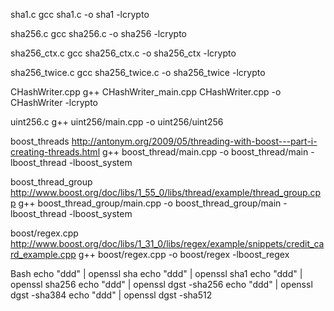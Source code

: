 
sha1.c
gcc sha1.c -o sha1 -lcrypto

sha256.c
gcc sha256.c -o sha256 -lcrypto

sha256_ctx.c
gcc sha256_ctx.c -o sha256_ctx -lcrypto

sha256_twice.c
gcc sha256_twice.c -o sha256_twice -lcrypto

CHashWriter.cpp
g++ CHashWriter_main.cpp CHashWriter.cpp -o CHashWriter -lcrypto

uint256.c
g++ uint256/main.cpp -o uint256/uint256

boost_threads
http://antonym.org/2009/05/threading-with-boost---part-i-creating-threads.html
g++ boost_thread/main.cpp -o boost_thread/main -lboost_thread -lboost_system

boost_thread_group
http://www.boost.org/doc/libs/1_55_0/libs/thread/example/thread_group.cpp
g++ boost_thread_group/main.cpp -o boost_thread_group/main -lboost_thread -lboost_system

boost/regex.cpp
http://www.boost.org/doc/libs/1_31_0/libs/regex/example/snippets/credit_card_example.cpp
g++ boost/regex.cpp -o boost/regex -lboost_regex

Bash
echo "ddd" | openssl sha
echo "ddd" | openssl sha1
echo "ddd" | openssl sha256
echo "ddd" | openssl dgst -sha256
echo "ddd" | openssl dgst -sha384
echo "ddd" | openssl dgst -sha512

